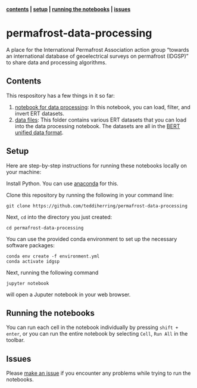 **[contents](#Contents) | [setup](#Setup) | [running the notebooks](#running-the-notebooks) | [issues](#issues)**

# permafrost-data-processing
A place for the International Permafrost Association action group “towards an international database of geoelectrical surveys on permafrost (IDGSP)” to share data and processing algorithms.

## Contents

This respository has a few things in it so far:

1. [notebook for data processing](./data_filtering.ipynb): In this notebook, you can load, filter, and invert ERT datasets.
2. [data files](./data_unified): This folder contains various ERT datasets that you can load into the data processing notebook. The datasets are all in the [BERT unified data format](http://resistivity.net/bert/data_format.html).
 
## Setup

Here are step-by-step instructions for running these notebooks locally on your machine:

Install Python. You can use [anaconda](https://www.anaconda.com/download/) for this.

Clone this repository by running the following in your command line:

```
git clone https://github.com/teddiherring/permafrost-data-processing
```

Next, `cd` into the directory you just created:

```
cd permafrost-data-processing
```

You can use the provided conda environment to set up the necessary software packages:

```
conda env create -f environment.yml
conda activate idgsp
```

Next, running the following command

```
jupyter notebook
```

will open a Juputer notebook in your web browser.

## Running the notebooks

You can run each cell in the notebook individually by pressing  `shift + enter`, or you can run the entire notebook by selecting `Cell`, `Run All` in the toolbar.

## Issues

Please [make an issue](https://github.com/teddiherring/permafrost-data-processing/issues) if you encounter any problems while trying to run the notebooks.
